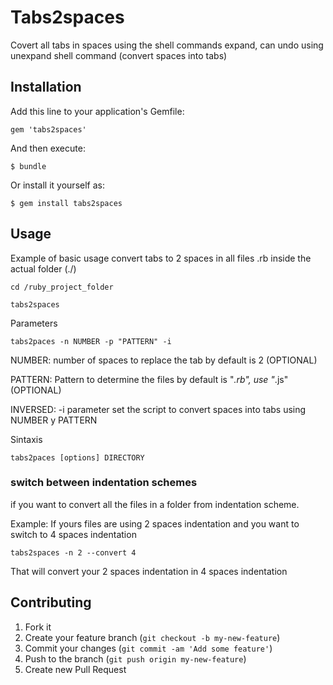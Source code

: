Tabs2spaces
===========

Covert all tabs in spaces using the shell commands expand, can undo using unexpand shell command (convert spaces into tabs)

## Installation

Add this line to your application's Gemfile:

    gem 'tabs2spaces'

And then execute:

    $ bundle

Or install it yourself as:

    $ gem install tabs2spaces

## Usage

Example of basic usage convert tabs to 2 spaces in all files .rb inside the actual folder  (./)

	cd /ruby_project_folder

	tabs2spaces

Parameters 
	
	tabs2paces -n NUMBER -p "PATTERN" -i

NUMBER: number of spaces to replace the tab by default is 2 (OPTIONAL)

PATTERN: Pattern to determine the files by default is "*.rb", use "*.js" (OPTIONAL)

INVERSED: -i parameter set the script to convert spaces into tabs using NUMBER y PATTERN 

Sintaxis

	tabs2paces [options] DIRECTORY

### switch between indentation schemes
	
if you want to convert all the files in a folder from indentation scheme.

Example: If yours files are using 2 spaces indentation and you want to switch to 4 spaces indentation

	tabs2spaces -n 2 --convert 4

That will convert your 2 spaces indentation in 4 spaces indentation

## Contributing

1. Fork it
2. Create your feature branch (`git checkout -b my-new-feature`)
3. Commit your changes (`git commit -am 'Add some feature'`)
4. Push to the branch (`git push origin my-new-feature`)
5. Create new Pull Request

